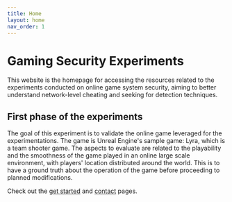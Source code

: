 ```yaml
---
title: Home
layout: home
nav_order: 1
---
```


# Gaming Security Experiments

This website is the homepage for accessing the resources related to the experiments conducted on online game system security, aiming to better understand network-level cheating and seeking for detection techniques. 

## First phase of the experiments
The goal of this experiment is to validate the online game leveraged for the experimentations. The game is Unreal Engine's sample game: Lyra, which is a team shooter game. The aspects to evaluate are related to the playability and the smoothness of the game played in an online large scale environment, with players' location distributed around the world. This is to have a ground truth about the operation of the game before proceeding to planned modifications.



Check out the [get started](/set_up.md) and [contact](/contact/) pages.
